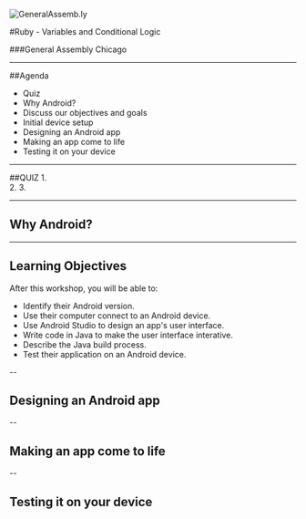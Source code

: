 ![GeneralAssemb.ly](https://github.com/generalassembly/ga-ruby-on-rails-for-devs/raw/master/images/ga.png "GeneralAssemb.ly")

#Ruby - Variables and Conditional Logic

###General Assembly Chicago

---


##Agenda

*	Quiz
* Why Android?
* Discuss our objectives and goals
* Initial device setup
* Designing an Android app
* Making an app come to life
* Testing it on your device

---

##QUIZ
1.	
2.
3.

---

## Why Android?


---

## Learning Objectives

After this workshop, you will be able to:
- Identify their Android version.
- Use their computer connect to an Android device.
- Use Android Studio to design an app's user interface.
- Write code in Java to make the user interface interative.
- Describe the Java build process.
- Test their application on an Android device.

--

## Designing an Android app

--

## Making an app come to life


--

## Testing it on your device

